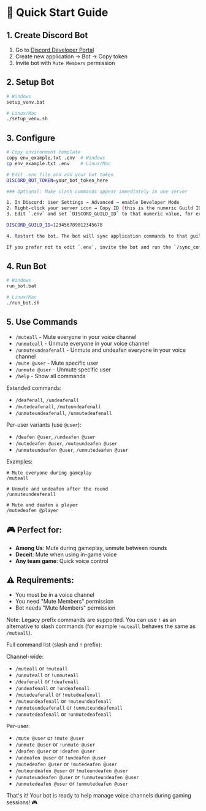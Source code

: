 # 🚀 Quick Start Guide

## 1. Create Discord Bot
1. Go to [Discord Developer Portal](https://discord.com/developers/applications)
2. Create new application → Bot → Copy token
3. Invite bot with `Mute Members` permission

## 2. Setup Bot
```bash
# Windows
setup_venv.bat

# Linux/Mac
./setup_venv.sh
```

## 3. Configure
```bash
# Copy environment template
copy env_example.txt .env  # Windows
cp env_example.txt .env    # Linux/Mac

# Edit .env file and add your bot token
DISCORD_BOT_TOKEN=your_bot_token_here

### Optional: Make slash commands appear immediately in one server

1. In Discord: User Settings → Advanced → enable Developer Mode
2. Right-click your server icon → Copy ID (this is the numeric Guild ID)
3. Edit `.env` and set `DISCORD_GUILD_ID` to that numeric value, for example:

DISCORD_GUILD_ID=123456789012345678

4. Restart the bot. The bot will sync application commands to that guild for immediate availability.

If you prefer not to edit `.env`, invite the bot and run the `/sync_commands` slash command as a server administrator inside the target server — it will sync commands immediately and persist the guild id automatically.
```

## 4. Run Bot
```bash
# Windows
run_bot.bat

# Linux/Mac
./run_bot.sh
```

## 5. Use Commands
- `/muteall` - Mute everyone in your voice channel
- `/unmuteall` - Unmute everyone in your voice channel
- `/unmuteundeafenall` - Unmute and undeafen everyone in your voice channel
- `/mute @user` - Mute specific user
- `/unmute @user` - Unmute specific user
- `/help` - Show all commands

Extended commands:
- `/deafenall`, `/undeafenall`
- `/mutedeafenall`, `/muteundeafenall`
- `/unmuteundeafenall`, `/unmutedeafenall`

Per-user variants (use `@user`):
- `/deafen @user`, `/undeafen @user`
- `/mutedeafen @user`, `/muteundeafen @user`
- `/unmuteundeafen @user`, `/unmutedeafen @user`

Examples:
```
# Mute everyone during gameplay
/muteall

# Unmute and undeafen after the round
/unmuteundeafenall

# Mute and deafen a player
/mutedeafen @player
```

## 🎮 Perfect for:
- **Among Us**: Mute during gameplay, unmute between rounds
- **Deceit**: Mute when using in-game voice
- **Any team game**: Quick voice control

## ⚠️ Requirements:
- You must be in a voice channel
- You need "Mute Members" permission
- Bot needs "Mute Members" permission

Note: Legacy prefix commands are supported. You can use `!` as an alternative to slash commands (for example `!muteall` behaves the same as `/muteall`).

Full command list (slash and `!` prefix):

Channel-wide:
- `/muteall` or `!muteall`
- `/unmuteall` or `!unmuteall`
- `/deafenall` or `!deafenall`
- `/undeafenall` or `!undeafenall`
- `/mutedeafenall` or `!mutedeafenall`
- `/muteundeafenall` or `!muteundeafenall`
- `/unmuteundeafenall` or `!unmuteundeafenall`
- `/unmutedeafenall` or `!unmutedeafenall`

Per-user:
- `/mute @user` or `!mute @user`
- `/unmute @user` or `!unmute @user`
- `/deafen @user` or `!deafen @user`
- `/undeafen @user` or `!undeafen @user`
- `/mutedeafen @user` or `!mutedeafen @user`
- `/muteundeafen @user` or `!muteundeafen @user`
- `/unmuteundeafen @user` or `!unmuteundeafen @user`
- `/unmutedeafen @user` or `!unmutedeafen @user`

That's it! Your bot is ready to help manage voice channels during gaming sessions! 🎮
